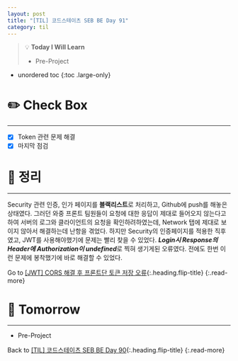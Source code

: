```yaml
---
layout: post
title: "[TIL] 코드스테이츠 SEB BE Day 91"
category: til
---
```

> 💡 **Today I Will Learn**
>
> * Pre-Project

* unordered toc
{:toc .large-only}

# ✏️ Check Box
***

* [x] <label>Token 관련 문제 해결</label>
* [x] <label>마지막 점검</label>

# 📌 정리
***

Security 관련 인증, 인가 페이지를 **블랙리스트**로 처리하고, Github에 push를 해놓은 상태였다. 그러던 와중 프론트 팀원들이 요청에 대한 응답이 제대로 들어오지 않는다고하여 서버의 로그와 클라이언트의 요청을 확인하려하였는데, Network 탭에 제대로 보이지 않아서 해결하는데 난항을 겪었다. 하지만 Security의 인증페이지를 적용한 직후였고, JWT를 사용해야했기에 문제는 빨리 찾을 수 있었다. ***Login시 Response의 Header에 Authorization이 undefined***로 찍혀 생기게된 오류였다. 전에도 한번 이런 문제에 봉착했기에 바로 해결할 수 있었다.

Go to [[JWT] CORS 해결 후 프론트단 토큰 저장 오류](../tech/troubleshooting/CORS-Header){:.heading.flip-title}
{:.read-more}

# 🎯 Tomorrow
***

* Pre-Project

Back to [[TIL] 코드스테이츠 SEB BE Day 90](220901-til){:.heading.flip-title}
{:.read-more}